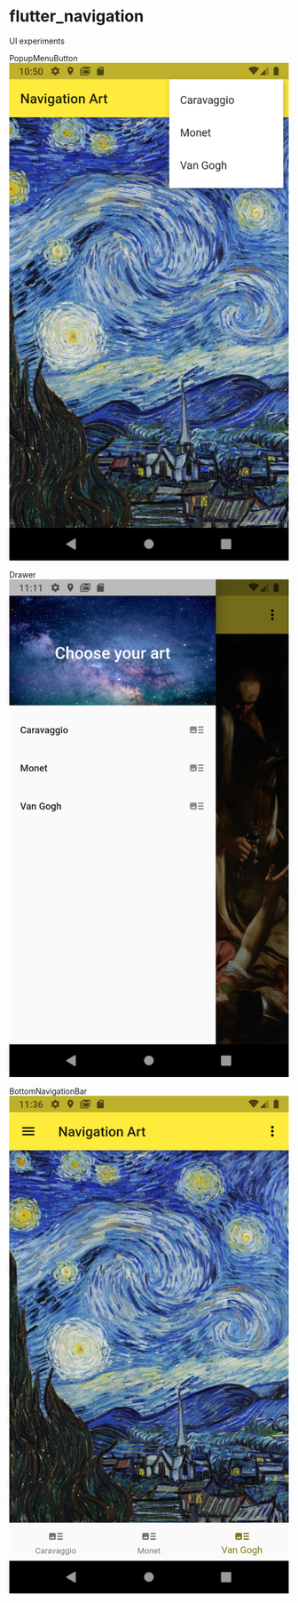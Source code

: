 # flutter_navigation

UI experiments

PopupMenuButton
![popupmenubutton](./screenshots/popupmenubutton.png)

Drawer
![drawer](./screenshots/drawer.png)

BottomNavigationBar
![bottom_navigation_bar](./screenshots/bottom_navigation_bar.png)
